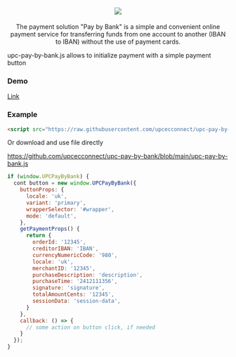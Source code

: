 <h1 align="center">
   <b>
      <a href="https://ecconnect.upc.ua/">
        <img src="https://ecconnect.upc.ua/public/images/newLogo.svg" />
      </a>
    </b>
</h1>

<p align="center">The payment solution "Pay by Bank" is a simple and convenient online payment service for transferring funds from one account to another (IBAN to IBAN) without the use of payment cards.</p>

<p>upc-pay-by-bank.js allows to initialize payment with a simple payment button</p>

### Demo
<a href="https://upcecconnect.github.io/fake-shop/#/checkout?mode=pay-by-bank">Link</a>

### Example

```html
<script src="https://raw.githubusercontent.com/upcecconnect/upc-pay-by-bank/refs/heads/main/upc-pay-by-bank.js"></script>
```
Or download and use file directly

https://github.com/upcecconnect/upc-pay-by-bank/blob/main/upc-pay-by-bank.js

```js
if (window.UPCPayByBank) {
  cont button = new window.UPCPayByBank({
    buttonProps: {
      locale: 'uk',
      variant: 'primary',
      wrapperSelector: '#wrapper',
      mode: 'default',
    },
    getPaymentProps() {
      return {
        orderId: '12345',
        creditorIBAN: 'IBAN',
        currencyNumericCode: '980',
        locale: 'uk',
        merchantID: '12345',
        purchaseDescription: 'description',
        purchaseTime: '2412111356',
        signature: 'signature',
        totalAmountCents: '12345',
        sessionData: 'session-data',
      }
    },
    callback: () => {
      // some action on button click, if needed
    }
  });
}
```